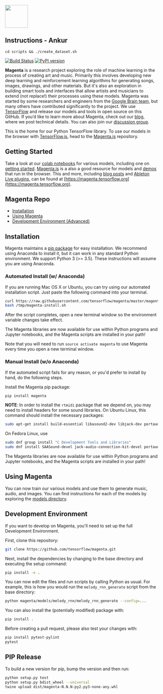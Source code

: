 

<img src="magenta-logo-bg.png" height="75">

## Instructions - Ankur
```
cd scripts && ./create_dataset.sh
```


[![Build Status](https://github.com/magenta/magenta/workflows/build/badge.svg)](https://github.com/magenta/magenta/actions?query=workflow%3Abuild)
 [![PyPI version](https://badge.fury.io/py/magenta.svg)](https://badge.fury.io/py/magenta)

**Magenta** is a research project exploring the role of machine learning
in the process of creating art and music.  Primarily this
involves developing new deep learning and reinforcement learning
algorithms for generating songs, images, drawings, and other materials. But it's also
an exploration in building smart tools and interfaces that allow
artists and musicians to extend (not replace!) their processes using
these models.  Magenta was started by some researchers and engineers
from the [Google Brain team](https://research.google.com/teams/brain/),
but many others have contributed significantly to the project. We use
[TensorFlow](https://www.tensorflow.org) and release our models and
tools in open source on this GitHub.  If you’d like to learn more
about Magenta, check out our [blog](https://magenta.tensorflow.org),
where we post technical details.  You can also join our [discussion
group](https://groups.google.com/a/tensorflow.org/forum/#!forum/magenta-discuss).

This is the home for our Python TensorFlow library. To use our models in the browser with [TensorFlow.js](https://js.tensorflow.org/), head to the [Magenta.js](https://github.com/tensorflow/magenta-js) repository.

## Getting Started

Take a look at our [colab notebooks](https://magenta.tensorflow.org/demos/colab/) for various models, including one on [getting started](https://colab.research.google.com/notebooks/magenta/hello_magenta/hello_magenta.ipynb).
[Magenta.js](https://github.com/tensorflow/magenta-js) is a also a good resource for models and [demos](https://magenta.tensorflow.org/demos/web/) that run in the browser.
This and more, including [blog posts](https://magenta.tensorflow.org/blog) and [Ableton Live plugins](https://magenta.tensorflow.org/demos/native/), can be found at [https://magenta.tensorflow.org](https://magenta.tensorflow.org).

## Magenta Repo

* [Installation](#installation)
* [Using Magenta](#using-magenta)
* [Development Environment (Advanced)](#development-environment)

## Installation

Magenta maintains a [pip package](https://pypi.python.org/pypi/magenta) for easy
installation. We recommend using Anaconda to install it, but it can work in any
standard Python environment. We support Python 3 (>= 3.5). These instructions
will assume you are using Anaconda.

### Automated Install (w/ Anaconda)

If you are running Mac OS X or Ubuntu, you can try using our automated
installation script. Just paste the following command into your terminal.

```bash
curl https://raw.githubusercontent.com/tensorflow/magenta/master/magenta/tools/magenta-install.sh > /tmp/magenta-install.sh
bash /tmp/magenta-install.sh
```

After the script completes, open a new terminal window so the environment
variable changes take effect.

The Magenta libraries are now available for use within Python programs and
Jupyter notebooks, and the Magenta scripts are installed in your path!

Note that you will need to run `source activate magenta` to use Magenta every
time you open a new terminal window.

### Manual Install (w/o Anaconda)

If the automated script fails for any reason, or you'd prefer to install by
hand, do the following steps.

Install the Magenta pip package:

```bash
pip install magenta
```

**NOTE**: In order to install the `rtmidi` package that we depend on, you may need to install headers for some sound libraries. On Ubuntu Linux, this command should install the necessary packages:

```bash
sudo apt-get install build-essential libasound2-dev libjack-dev portaudio19-dev
```
On Fedora Linux, use
```bash
sudo dnf group install "C Development Tools and Libraries"
sudo dnf install SAASound-devel jack-audio-connection-kit-devel portaudio-devel
```


The Magenta libraries are now available for use within Python programs and
Jupyter notebooks, and the Magenta scripts are installed in your path!

## Using Magenta

You can now train our various models and use them to generate music, audio, and images. You can
find instructions for each of the models by exploring the [models directory](magenta/models).

## Development Environment
If you want to develop on Magenta, you'll need to set up the full Development Environment.

First, clone this repository:

```bash
git clone https://github.com/tensorflow/magenta.git
```

Next, install the dependencies by changing to the base directory and executing the setup command:

```bash
pip install -e .
```

You can now edit the files and run scripts by calling Python as usual. For example, this is how you would run the `melody_rnn_generate` script from the base directory:

```bash
python magenta/models/melody_rnn/melody_rnn_generate --config=...
```

You can also install the (potentially modified) package with:

```bash
pip install .
```

Before creating a pull request, please also test your changes with:

```bash
pip install pytest-pylint
pytest
```

## PIP Release

To build a new version for pip, bump the version and then run:

```bash
python setup.py test
python setup.py bdist_wheel --universal
twine upload dist/magenta-N.N.N-py2.py3-none-any.whl
```
